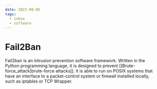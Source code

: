 ```yaml
---
date: 2023-08-05
tags:
  - inbox
  - software
---
```


# Fail2Ban

Fail2ban is an intrusion prevention software framework. Written in the Python
programming language, it is designed to prevent
[[Brute-force_attack|brute-force attacks]]. It is able to run on POSIX systems
that have an interface to a packet-control system or firewall installed locally,
such as iptables or TCP Wrapper.
